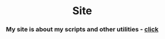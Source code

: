 <h1 align="center">Site</h1>
<h3 style="text-width:bold;" align="center">My site is about my scripts and other utilities - <a href="https://giwih.github.io/site/" target="_blank">click</a></h3>
